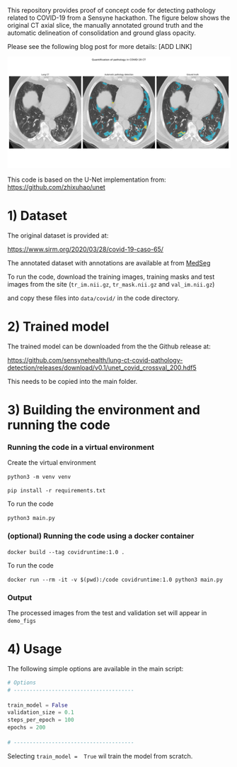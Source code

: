 
This repository provides proof of concept code for detecting pathology related to COVID-19 from a Sensyne hackathon. The figure below shows the original CT axial slice, the manually annotated ground truth and the automatic delineation of consolidation and ground glass opacity. 

Please see the following blog post for more details: [ADD LINK]

![img1](img/3_valset_crossval.png)

This code is based on the U-Net implementation from: https://github.com/zhixuhao/unet  

# 1) Dataset

The original dataset is provided at: 

https://www.sirm.org/2020/03/28/covid-19-caso-65/  

The annotated dataset with annotations are available at from [MedSeg](http://medicalsegmentation.com/covid19/)

To run the code, download the training images, training masks and test images from the site (`tr_im.nii.gz`, `tr_mask.nii.gz` and `val_im.nii.gz`)

and copy these files into `data/covid/` in the code directory. 

# 2) Trained model

The trained model can be downloaded from the the Github release at:

https://github.com/sensynehealth/lung-ct-covid-pathology-detection/releases/download/v0.1/unet_covid_crossval_200.hdf5

This needs to be copied into the main folder. 

# 3) Building the environment and running the code

### Running the code in a virtual environment

Create the virtual environment  

`python3 -m venv venv`

`pip install -r requirements.txt`

To run the code  

`python3 main.py`

### (optional) Running the code using a docker container

`docker build --tag covidruntime:1.0 .`

To run the code  

`docker run --rm -it -v $(pwd):/code covidruntime:1.0 python3 main.py`  

### Output

The processed images from the test and validation set will appear in `demo_figs`

# 4) Usage

The following simple options are available in the main script:

```python
# Options 
# --------------------------------------

train_model = False
validation_size = 0.1
steps_per_epoch = 100
epochs = 200

# --------------------------------------
```

Selecting `train_model =  True` wil train the model from scratch. 





